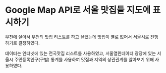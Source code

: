 # Google Map API로 서울 맛집들 지도에 표시하기


부천에 살아서 부천의 맛집 리스트를 하고 싶었는데 맛집이 별로 없어서 서울시로 진행하기로 결정하였다.



데이터는 인터넷에 있는 전국맛집 리스트를 사용하였고, 서울열린데이터 광장에 있는 서울시 주민등록인구(구별) 통계를 사용하여 맛집과 지역의 상관관계를 알아보기 위해 사용하였다.
